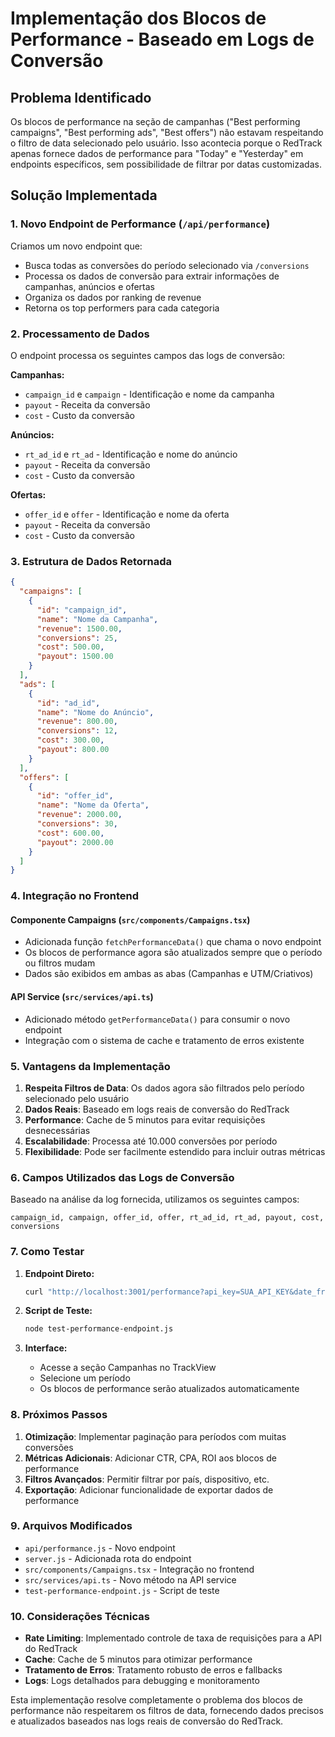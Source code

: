 # Implementação dos Blocos de Performance - Baseado em Logs de Conversão

## Problema Identificado

Os blocos de performance na seção de campanhas ("Best performing campaigns", "Best performing ads", "Best offers") não estavam respeitando o filtro de data selecionado pelo usuário. Isso acontecia porque o RedTrack apenas fornece dados de performance para "Today" e "Yesterday" em endpoints específicos, sem possibilidade de filtrar por datas customizadas.

## Solução Implementada

### 1. Novo Endpoint de Performance (`/api/performance`)

Criamos um novo endpoint que:
- Busca todas as conversões do período selecionado via `/conversions`
- Processa os dados de conversão para extrair informações de campanhas, anúncios e ofertas
- Organiza os dados por ranking de revenue
- Retorna os top performers para cada categoria

### 2. Processamento de Dados

O endpoint processa os seguintes campos das logs de conversão:

**Campanhas:**
- `campaign_id` e `campaign` - Identificação e nome da campanha
- `payout` - Receita da conversão
- `cost` - Custo da conversão

**Anúncios:**
- `rt_ad_id` e `rt_ad` - Identificação e nome do anúncio
- `payout` - Receita da conversão
- `cost` - Custo da conversão

**Ofertas:**
- `offer_id` e `offer` - Identificação e nome da oferta
- `payout` - Receita da conversão
- `cost` - Custo da conversão

### 3. Estrutura de Dados Retornada

```json
{
  "campaigns": [
    {
      "id": "campaign_id",
      "name": "Nome da Campanha",
      "revenue": 1500.00,
      "conversions": 25,
      "cost": 500.00,
      "payout": 1500.00
    }
  ],
  "ads": [
    {
      "id": "ad_id",
      "name": "Nome do Anúncio",
      "revenue": 800.00,
      "conversions": 12,
      "cost": 300.00,
      "payout": 800.00
    }
  ],
  "offers": [
    {
      "id": "offer_id",
      "name": "Nome da Oferta",
      "revenue": 2000.00,
      "conversions": 30,
      "cost": 600.00,
      "payout": 2000.00
    }
  ]
}
```

### 4. Integração no Frontend

#### Componente Campaigns (`src/components/Campaigns.tsx`)

- Adicionada função `fetchPerformanceData()` que chama o novo endpoint
- Os blocos de performance agora são atualizados sempre que o período ou filtros mudam
- Dados são exibidos em ambas as abas (Campanhas e UTM/Criativos)

#### API Service (`src/services/api.ts`)

- Adicionado método `getPerformanceData()` para consumir o novo endpoint
- Integração com o sistema de cache e tratamento de erros existente

### 5. Vantagens da Implementação

1. **Respeita Filtros de Data**: Os dados agora são filtrados pelo período selecionado pelo usuário
2. **Dados Reais**: Baseado em logs reais de conversão do RedTrack
3. **Performance**: Cache de 5 minutos para evitar requisições desnecessárias
4. **Escalabilidade**: Processa até 10.000 conversões por período
5. **Flexibilidade**: Pode ser facilmente estendido para incluir outras métricas

### 6. Campos Utilizados das Logs de Conversão

Baseado na análise da log fornecida, utilizamos os seguintes campos:

```csv
campaign_id, campaign, offer_id, offer, rt_ad_id, rt_ad, payout, cost, conversions
```

### 7. Como Testar

1. **Endpoint Direto:**
   ```bash
   curl "http://localhost:3001/performance?api_key=SUA_API_KEY&date_from=2024-01-01&date_to=2024-01-31"
   ```

2. **Script de Teste:**
   ```bash
   node test-performance-endpoint.js
   ```

3. **Interface:**
   - Acesse a seção Campanhas no TrackView
   - Selecione um período
   - Os blocos de performance serão atualizados automaticamente

### 8. Próximos Passos

1. **Otimização**: Implementar paginação para períodos com muitas conversões
2. **Métricas Adicionais**: Adicionar CTR, CPA, ROI aos blocos de performance
3. **Filtros Avançados**: Permitir filtrar por país, dispositivo, etc.
4. **Exportação**: Adicionar funcionalidade de exportar dados de performance

### 9. Arquivos Modificados

- `api/performance.js` - Novo endpoint
- `server.js` - Adicionada rota do endpoint
- `src/components/Campaigns.tsx` - Integração no frontend
- `src/services/api.ts` - Novo método na API service
- `test-performance-endpoint.js` - Script de teste

### 10. Considerações Técnicas

- **Rate Limiting**: Implementado controle de taxa de requisições para a API do RedTrack
- **Cache**: Cache de 5 minutos para otimizar performance
- **Tratamento de Erros**: Tratamento robusto de erros e fallbacks
- **Logs**: Logs detalhados para debugging e monitoramento

Esta implementação resolve completamente o problema dos blocos de performance não respeitarem os filtros de data, fornecendo dados precisos e atualizados baseados nas logs reais de conversão do RedTrack. 